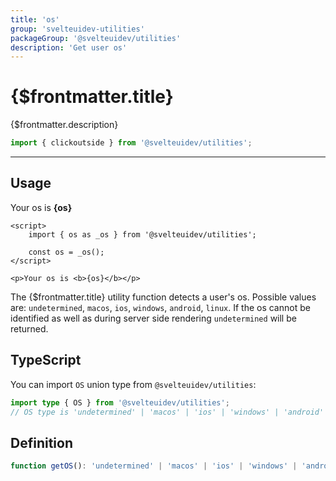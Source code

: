 ```yaml
---
title: 'os'
group: 'svelteuidev-utilities'
packageGroup: '@svelteuidev/utilities'
description: 'Get user os'
---
```


<script>
	import { os as _os } from '@svelteuidev/utilities';
    import Preview from '$lib/components/DocsHelpers/Preview.svelte'

	const os = _os();
</script>

# {$frontmatter.title}

{$frontmatter.description}

```ts
import { clickoutside } from '@svelteuidev/utilities';
```

<hr>
<!-- Top Section -->

## Usage

<Preview>
    <p>Your os is <b>{os}</b></p>
</Preview>

```svelte|copy|lineNumbers
<script>
	import { os as _os } from '@svelteuidev/utilities';

	const os = _os();
</script>

<p>Your os is <b>{os}</b></p>
```

The {$frontmatter.title} utility function detects a user's os. Possible values are: `undetermined`, `macos`, `ios`, `windows`, `android`, `linux`.
If the os cannot be identified as well as during server side rendering `undetermined` will be returned.

## TypeScript

You can import `OS` union type from `@svelteuidev/utilities`:

```ts
import type { OS } from '@svelteuidev/utilities';
// OS type is 'undetermined' | 'macos' | 'ios' | 'windows' | 'android' | 'linux'
```

## Definition

```ts
function getOS(): 'undetermined' | 'macos' | 'ios' | 'windows' | 'android' | 'linux';
```
